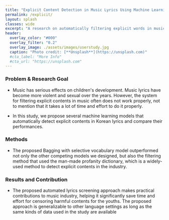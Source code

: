```yaml
---
title: "Explicit Content Detection in Music Lyrics Using Machine Learning"
permalink: /explicit/
layout: splash
classes: wide
excerpt: "A research on automatically filtering explicit words in music lyrics by using machine learning technique."
header:
  overlay_color: "#000"
  overlay_filter: "0.2"
  overlay_image: ./assets/images/userstudy.jpg
  caption: "Photo credit: [**Unsplash**](https://unsplash.com)"
  #cta_label: "More Info"
  #cta_url: "https://unsplash.com"
---
```

### **Problem & Research Goal**
* Music has serious effects on children's development. Music lyrics have become more violent and sexual over the years. However, the system for filtering explicit contents in music often does not work properly, not to mention that it takes a lot of time and effort to do it properly.

* In this study, we propose several machine learning models that automatically detect explicit contents in Korean lyrics and compare their performances. 

### **Methods**
* The proposed Bagging with selective vocabulary model outperformed not only the other competing models we designed, but also the filtering method that used the man-made profanity dictionary, which is a widely-used method to detect explicit contents in the industry.

### **Results and Contribution**
* The proposed automated lyrics screening approach makes practical contributions to music industry, helping it significantly save time and effort for censoring harmful contents for the youths. The proposed approach is generalizable to other language settings as long as the same kinds of data used in the study are available
